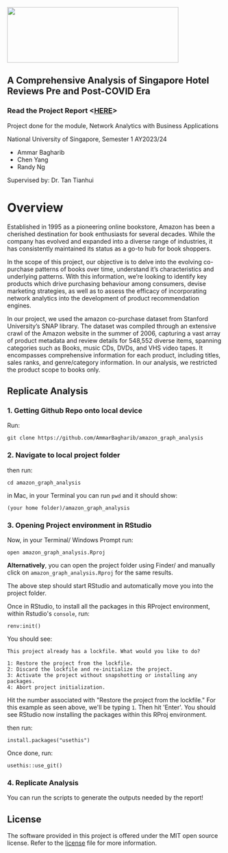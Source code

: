 <img src="https://github.com/AmmarBagharib/amazon_graph_analysis/blob/master/photos/amazon-logo-1.png" width="400" height="130" />

## A Comprehensive Analysis of Singapore Hotel Reviews Pre and Post-COVID Era

### Read the Project Report <[HERE](https://github.com/AmmarBagharib/amazon-books-co-purchases-analysis/blob/master/analysis/report.pdf)>

Project done for the module, Network Analytics with Business Applications

National University of Singapore, Semester 1 AY2023/24
- Ammar Bagharib
- Chen Yang
- Randy Ng
  
Supervised by: Dr. Tan Tianhui 

# Overview

Established in 1995 as a pioneering online bookstore, Amazon has been a cherished destination for book enthusiasts for several decades. While the company has evolved and expanded into a diverse range of industries, it has consistently maintained its status as a go-to hub for book shoppers.

In the scope of this project, our objective is to delve into the evolving co-purchase patterns of books over time, understand it’s characteristics and underlying patterns. With this information, we’re looking to identify key products which drive purchasing behaviour among consumers, devise marketing strategies, as well as to assess the efficacy of incorporating network analytics into the development of product recommendation engines.

In our project, we used the amazon co-purchase dataset from Stanford University’s SNAP library. The dataset was compiled through an extensive crawl of the Amazon website in the summer of 2006, capturing a vast array of product metadata and review details for 548,552 diverse items, spanning categories such as Books, music CDs, DVDs, and VHS video tapes. It encompasses comprehensive information for each product, including titles, sales ranks, and genre/category information. In our analysis, we restricted the product scope to books only.

## Replicate Analysis

### 1. Getting Github Repo onto local device
Run:
```
git clone https://github.com/AmmarBagharib/amazon_graph_analysis
```

### 2. Navigate to local project folder
then run:
```
cd amazon_graph_analysis
```

in Mac, in your Terminal you can run `pwd` and it should show:

`(your home folder)/amazon_graph_analysis`

### 3. Opening Project environment in RStudio

Now, in your Terminal/ Windows Prompt run:
```
open amazon_graph_analysis.Rproj
```
**Alternatively**, you can open the project folder using Finder/ and manually click on `amazon_graph_analysis.Rproj` for the same results.

The above step should start RStudio and automatically move you into the project folder.

Once in RStudio, to install all the packages in this RProject environment, within Rstudio's `console`, run:

```
renv:init() 
```

You should see:
```
This project already has a lockfile. What would you like to do? 

1: Restore the project from the lockfile.
2: Discard the lockfile and re-initialize the project.
3: Activate the project without snapshotting or installing any packages.
4: Abort project initialization.
```

Hit the number associated with "Restore the project from the lockfile." For this example as seen above, we'll be typing `1`. Then hit 'Enter'. You should see RStudio now installing the packages within this RProj environment.

then run:
```
install.packages("usethis")
```
Once done, run:
```
usethis::use_git()
```

### 4. Replicate Analysis

You can run the scripts to generate the outputs needed by the report!

## License

The software provided in this project is offered under the MIT open
source license. Refer to the
[license](https://github.com/AmmarBagharib/amazon_graph_analysis/blob/master/LICENSE.md)
file for more information.







 
